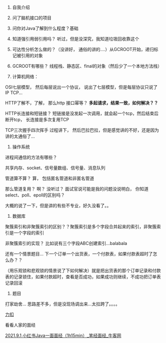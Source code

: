 1. 自我介绍

1. 问了脑机接口的项目

1. 问你对Java了解到什么程度？基础

1. 知道强引用弱引用吗？ 听过，但是没深究，我知道垃圾回收靠这个

1. 可达性分析怎么做的？（没讲好， 通俗的讲的....）从GCROOT开始，递归标记被引用的对象

1. GCROOT有哪些？ 线程栈、静态区、final的对象（然后少了一个本地方法栈）

1. 计算机网络：

OSI七层模型， 然后每层说出一个协议， 说出了七层模型，但是每层协议只说了IP TCP...

HTTP了解不，了解， 那么http 接口幂等？  **多起请求，结果一致，如何解决？？**

HTTP长连接和短链接？ 短链接是没发起一次调用，就会起一个tcp，然后结束后断开tcp， 长连接是多次复用TCP

TCP三次握手四次挥手 过程讲下， 然后巴拉巴拉，但是感觉讲的不好，还是因为讲的太通俗了...

1. 操作系统

进程间通信的方法有哪些？

共享内存、socket、信号量数组、信号量、消息队列

管道算不算？ 算， 包括匿名管道和非匿名管道

那么管道复用？ 啊？ 没听过？ 面试官说可能是我的问题没说明白， 你知道select、poll、epoll的区别吗？

大概的说了一下，但是讲的有些不专业，好久没看了。。

1. 数据库

聚簇索引和非聚簇索引的区别？？聚簇索引是多个字段合并起来的索引，非聚簇索引是一个字段的索引

非聚簇索引的实现？ 比如说有三个字段ABC创建索引...balabala

还有一个情景题目... 下一个订单一个出货表，一个付款表，如果付款表超时了怎么办？？

（用乐观锁和悲观锁的情景说了下如何解决）就是把出货表的那个订单记录和付款表的记录锁住，如果付款超时，查看是否成功，如果成功则继续，不成功把订单表记录回滚

1. 题目

打家劫舍... 思路差不多，但是没现场调出来...太拉跨了。。。。

[力扣](https://leetcode-cn.com/problems/Gu0c2T/)





看看人家的面经

[2021.9.1 小红书Java一面面经（1h15min）_笔经面经_牛客网](https://www.nowcoder.com/discuss/728371?type=post&order=time&pos=&page=1&ncTraceId=&channel=-1&source_id=search_post_nctrack)

